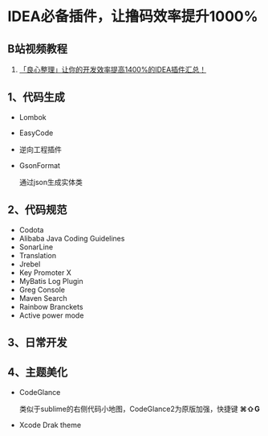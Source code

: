 # IDEA必备插件，让撸码效率提升1000%

## B站视频教程

1. [「良心整理」让你的开发效率提高1400%的IDEA插件汇总！](https://www.bilibili.com/video/BV1W64y1s7PT?spm_id_from=333.851.b_7265636f6d6d656e64.4)

## 1、代码生成

- Lombok

- EasyCode

- 逆向工程插件

- GsonFormat

  通过json生成实体类

## 2、代码规范

- Codota
- Alibaba Java Coding Guidelines
- SonarLine
- Translation
- Jrebel
- Key Promoter X
- MyBatis Log Plugin
- Greg Console
- Maven Search
- Rainbow Branckets
- Active power mode

## 3、日常开发



## 4、主题美化

- CodeGlance

  类似于sublime的右侧代码小地图，CodeGlance2为原版加强，快捷键 **⌘⇧G**

- Xcode Drak theme

